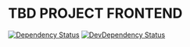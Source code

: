 # TBD PROJECT FRONTEND

[![Dependency Status](https://david-dm.org/vikr01/tbd-project-name/status.svg?path=packages/frontend)](https://david-dm.org/vikr01/tbd-project-name?path=packages/frontend)
[![DevDependency Status](https://david-dm.org/vikr01/tbd-project-name/dev-status.svg?path=packages/frontend)](https://david-dm.org/vikr01/tbd-project-name?path=packages/frontend&type=dev)
